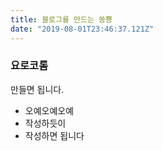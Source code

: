 ```yaml
---
title: 블로그를 만드는 쑝뿅
date: "2019-08-01T23:46:37.121Z"
---
```


### 요로코롬
만들면 됩니다.

- 오예오예오예
- 작성하듯이
- 작성하면 됩니다